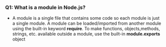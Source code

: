 ### Q1: What is a module in Node.js?
- A module is a single file that contains some code so each module is just a single module. A module can be loaded/imported from another module using the built-in keyword **require**. To make functions, objects,methods, strings, etc. available outside a module, use the built-in **module.exports** object

